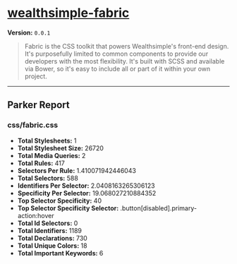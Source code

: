 # [wealthsimple-fabric]( http://fabric.wealthsimple.com )

**Version:** `0.0.1`

> Fabric is the CSS toolkit that powers Wealthsimple's front-end design. It's purposefully limited to common components to provide our developers with the most flexibility. It's built with SCSS and available via Bower, so it's easy to include all or part of it within your own project.

* * *

## Parker Report

### css/fabric.css

- **Total Stylesheets:** 1
- **Total Stylesheet Size:** 26720
- **Total Media Queries:** 2
- **Total Rules:** 417
- **Selectors Per Rule:** 1.410071942446043
- **Total Selectors:** 588
- **Identifiers Per Selector:** 2.0408163265306123
- **Specificity Per Selector:** 19.068027210884352
- **Top Selector Specificity:** 40
- **Top Selector Specificity Selector:** .button[disabled].primary-action:hover
- **Total Id Selectors:** 0
- **Total Identifiers:** 1189
- **Total Declarations:** 730
- **Total Unique Colors:** 18
- **Total Important Keywords:** 6

